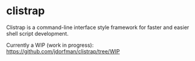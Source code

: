 clistrap
========

Clistrap is a command-line interface style framework for faster and easier shell script development.

Currently a WIP (work in progress): https://github.com/jdorfman/clistrap/tree/WIP

